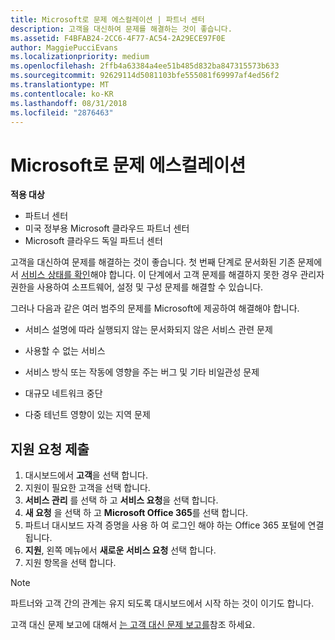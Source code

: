 ```yaml
---
title: Microsoft로 문제 에스컬레이션 | 파트너 센터
description: 고객을 대신하여 문제를 해결하는 것이 좋습니다.
ms.assetid: F4BFAB24-2CC6-4F77-AC54-2A29ECE97F0E
author: MaggiePucciEvans
ms.localizationpriority: medium
ms.openlocfilehash: 2ffb4a63384a4ee51b485d832ba847315573b633
ms.sourcegitcommit: 92629114d5081103bfe555081f69997af4ed56f2
ms.translationtype: MT
ms.contentlocale: ko-KR
ms.lasthandoff: 08/31/2018
ms.locfileid: "2876463"
---
```

# <a name="escalate-problems-to-microsoft"></a>Microsoft로 문제 에스컬레이션

**적용 대상**

-  파트너 센터
-  미국 정부용 Microsoft 클라우드 파트너 센터
-  Microsoft 클라우드 독일 파트너 센터

고객을 대신하여 문제를 해결하는 것이 좋습니다. 첫 번째 단계로 문서화된 기존 문제에서 [서비스 상태를 확인](check-service-health.md)해야 합니다. 이 단계에서 고객 문제를 해결하지 못한 경우 관리자 권한을 사용하여 소프트웨어, 설정 및 구성 문제를 해결할 수 있습니다.

그러나 다음과 같은 여러 범주의 문제를 Microsoft에 제공하여 해결해야 합니다.

-   서비스 설명에 따라 실행되지 않는 문서화되지 않은 서비스 관련 문제

-   사용할 수 없는 서비스

-   서비스 방식 또는 작동에 영향을 주는 버그 및 기타 비일관성 문제

-   대규모 네트워크 중단

-   다중 테넌트 영향이 있는 지역 문제

## <a name="submit-a-support-request"></a>지원 요청 제출

1. 대시보드에서 **고객**을 선택 합니다.
2. 지원이 필요한 고객을 선택 합니다.
3. **서비스 관리** 를 선택 하 고 **서비스 요청**을 선택 합니다.
4. **새 요청** 을 선택 하 고 **Microsoft Office 365**를 선택 합니다.
5. 파트너 대시보드 자격 증명을 사용 하 여 로그인 해야 하는 Office 365 포털에 연결 됩니다.
6. **지원**, 왼쪽 메뉴에서 **새로운 서비스 요청** 선택 합니다.
7. 지원 항목을 선택 합니다.

>[!NOTE]
>파트너와 고객 간의 관계는 유지 되도록 대시보드에서 시작 하는 것이 이기도 합니다. 


고객 대신 문제 보고에 대해서 [는 고객 대신 문제 보고를](report-problems-on-behalf-of-a-customer.md)참조 하세요.

 

 




